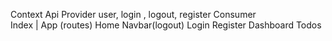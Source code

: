 Context Api
Provider user, login , logout, register
Consumer  
 Index
|
App (routes)
Home Navbar(logout) Login Register Dashboard Todos
